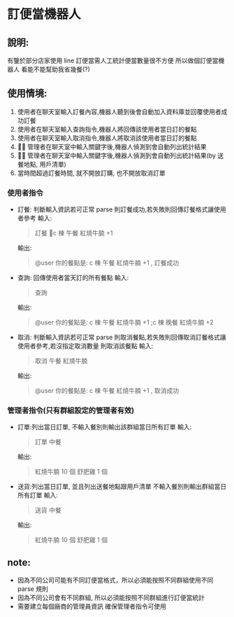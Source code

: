 # 訂便當機器人

## 說明:

有鑒於部分店家使用 line 訂便當需人工統計便當數量很不方便
所以做個訂便當機器人 看能不能幫助我省幾餐(?)

## 使用情境:

1. 使用者在聊天室輸入訂餐內容,機器人聽到後會自動加入資料庫並回覆使用者成功訂餐
2. 使用者在聊天室輸入查詢指令,機器人將回傳該使用者當日訂的餐點
3. 使用者在聊天室輸入取消指令,機器人將取消該使用者當日訂的餐點
4.  管理者在聊天室中輸入關鍵字後,機器人偵測到會自動列出統計結果
5.  管理者在聊天室中輸入關鍵字後,機器人偵測到會自動列出統計結果(by 送餐地點, 用戶清單)
6. 當時間超過訂餐時間, 就不開放訂購, 也不開放取消訂單

### 使用者指令

- 訂餐: 判斷輸入資訊若可正常 parse 則訂餐成功,若失敗則回傳訂餐格式讓使用者參考
  輸入:

  > 訂餐 c 棟 午餐 紅燒牛腩 +1

  輸出:

  > @user 你的餐點是: c 棟 午餐 紅燒牛腩 +1 , 訂餐成功

- 查詢: 回傳使用者當天訂的所有餐點
  輸入:

  > 查詢

  輸出:

  > @user 你的餐點是: c 棟 午餐 紅燒牛腩 +1 ;c 棟 晚餐 紅燒牛腩 +2

- 取消: 判斷輸入資訊若可正常 parse 則取消餐點,若失敗則回傳取消訂餐格式讓使用者參考,若沒指定取消數量 則取消該餐點
  輸入:

  > 取消 午餐 紅燒牛腩

  輸出:

  > @user 你的餐點是: c 棟 午餐 紅燒牛腩 +1 , 取消成功

### 管理者指令(只有群組設定的管理者有效)

- 訂單:列出當日訂單, 不輸入餐別則輸出該群組當日所有訂單
  輸入:

  > 訂單 中餐

  輸出:

  > 紅燒牛腩 10 個
  > 舒肥雞 1 個

- 送貨:列出當日訂單, 並且列出送餐地點跟用戶清單 不輸入餐別則輸出群組當日所有訂單
  輸入:

  > 送貨 中餐

  輸出:

  > 紅燒牛腩 10 個
  > 舒肥雞 1 個

## note:

- 因為不同公司可能有不同訂便當格式，所以必須能按照不同群組使用不同 parse 規則
- 因為不同公司會有不同群組, 所以必須能按照不同群組進行訂便當統計
- 需要建立每個廠商的管理員資訊 確保管理者指令可使用
